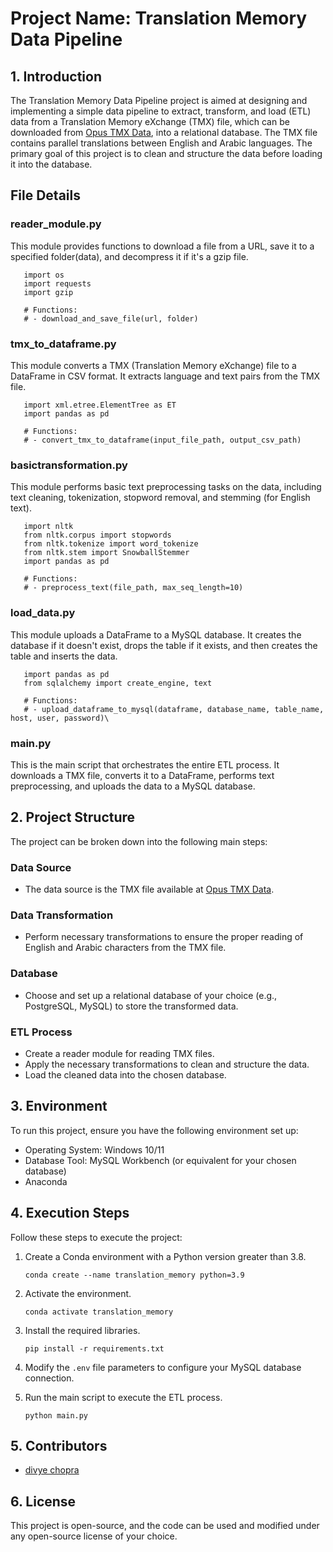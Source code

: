 # Project Name: Translation Memory Data Pipeline

## 1. Introduction

The Translation Memory Data Pipeline project is aimed at designing and implementing a simple data pipeline to extract, transform, and load (ETL) data from a Translation Memory eXchange (TMX) file, which can be downloaded from [Opus TMX Data](https://opus.nlpl.eu/download.php?f=UN/v20090831/tmx/ar-en.tmx.gz), into a relational database. The TMX file contains parallel translations between English and Arabic languages. The primary goal of this project is to clean and structure the data before loading it into the database.

## File Details
### reader_module.py 
<a name="reader_modulepy"></a>
This module provides functions to download a file from a URL, save it to a specified folder(data), and decompress it if it's a gzip file.

   ```
      import os
      import requests
      import gzip

      # Functions:
      # - download_and_save_file(url, folder)

   ```

### tmx_to_dataframe.py
<a name="tmx_to_dataframepy"></a>
This module converts a TMX (Translation Memory eXchange) file to a DataFrame in CSV format. It extracts language and text pairs from the TMX file.

   ```
      import xml.etree.ElementTree as ET
      import pandas as pd

      # Functions:
      # - convert_tmx_to_dataframe(input_file_path, output_csv_path)

   ```
### basictransformation.py
<a name="basictransformationpy"></a>
This module performs basic text preprocessing tasks on the data, including text cleaning, tokenization, stopword removal, and stemming (for English text).

   ```   
      import nltk
      from nltk.corpus import stopwords
      from nltk.tokenize import word_tokenize
      from nltk.stem import SnowballStemmer
      import pandas as pd

      # Functions:
      # - preprocess_text(file_path, max_seq_length=10)
   ```

### load_data.py
<a name="load_datapy"></a>
This module uploads a DataFrame to a MySQL database. It creates the database if it doesn't exist, drops the table if it exists, and then creates the table and inserts the data.


   ```
      import pandas as pd
      from sqlalchemy import create_engine, text

      # Functions:
      # - upload_dataframe_to_mysql(dataframe, database_name, table_name, host, user, password)\
   ```

### main.py
<a name="mainpy"></a>
This is the main script that orchestrates the entire ETL process. It downloads a TMX file, converts it to a DataFrame, performs text preprocessing, and uploads the data to a MySQL database.


## 2. Project Structure

The project can be broken down into the following main steps:

### Data Source
- The data source is the TMX file available at [Opus TMX Data](https://opus.nlpl.eu/download.php?f=UN/v20090831/tmx/ar-en.tmx.gz).

### Data Transformation
- Perform necessary transformations to ensure the proper reading of English and Arabic characters from the TMX file.

### Database
- Choose and set up a relational database of your choice (e.g., PostgreSQL, MySQL) to store the transformed data.

### ETL Process
- Create a reader module for reading TMX files.
- Apply the necessary transformations to clean and structure the data.
- Load the cleaned data into the chosen database.

## 3. Environment

To run this project, ensure you have the following environment set up:

- Operating System: Windows 10/11
- Database Tool: MySQL Workbench (or equivalent for your chosen database)
- Anaconda

## 4. Execution Steps

Follow these steps to execute the project:

1. Create a Conda environment with a Python version greater than 3.8.
   
   ```
   conda create --name translation_memory python=3.9
   ```

2. Activate the environment.

   ```
   conda activate translation_memory
   ```

3. Install the required libraries.

   ```
   pip install -r requirements.txt
   ```

4. Modify the `.env` file parameters to configure your MySQL database connection.

5. Run the main script to execute the ETL process.

   ```
   python main.py
   ```

## 5. Contributors

- [divye chopra](https://github.com/divyechopra)

## 6. License

This project is open-source, and the code can be used and modified under any open-source license of your choice.
